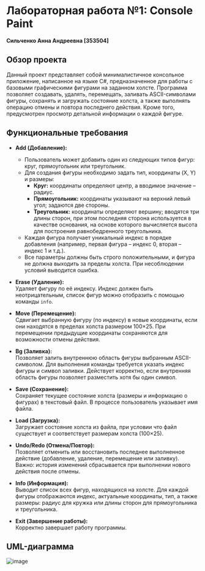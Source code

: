 # Лабораторная работа №1: Console Paint  
**Сильченко Анна Андреевна [353504]**

## Обзор проекта

Данный проект представляет собой минималистичное консольное приложение, написанное на языке C#, предназначенное для работы с базовыми графическими фигурами на заданном холсте. Программа позволяет создавать, удалять, перемещать, заливать ASCII-символами фигуры, сохранять и загружать состояние холста, а также выполнять операцию отмены и повтора последнего действия. Кроме того, предусмотрен просмотр детальной информации о каждой фигуре.

## Функциональные требования

- **Add (Добавление):**  
  - Пользователь может добавить один из следующих типов фигур: круг, прямоугольник или треугольник.
  - Для создания фигуры необходимо задать тип, координаты (X, Y) и размеры:
    - **Круг:** координаты определяют центр, а вводимое значение – радиус.
    - **Прямоугольник:** координаты указывают на верхний левый угол; задаются две стороны.
    - **Треугольник:** координаты определяют вершину; вводятся три длины сторон, при этом последняя сторона используется в качестве основания, на основе которого вычисляется высота для построения равнобедренного треугольника.
  - Каждая фигура получает уникальный индекс в порядке добавления (например, первая фигура – индекс 0, вторая – индекс 1 и т.д.).
  - Все параметры должны быть строго положительными, и фигура не должна выходить за пределы холста. При несоблюдении условий выводится ошибка.

- **Erase (Удаление):**  
  Удаляет фигуру по её индексу. Индекс должен быть неотрицательным, список фигур можно отобразить с помощью команды `info`.

- **Move (Перемещение):**  
  Сдвигает выбранную фигуру (по индексу) в новые координаты, если они находятся в пределах холста размером 100×25. При перемещении предыдущие координаты сохраняются для возможности отмены действия.

- **Bg (Заливка):**  
  Позволяет залить внутреннюю область фигуры выбранным ASCII-символом. Для выполнения команды требуется указать индекс фигуры и символ заливки. Действует корректно, если внутренняя область фигуры позволяет разместить хотя бы один символ.

- **Save (Сохранение):**  
  Сохраняет текущее состояние холста (размеры и информацию о фигурах) в текстовый файл. В процессе пользователь указывает имя файла.

- **Load (Загрузка):**  
  Загружает состояние холста из файла, при условии что файл существует и соответствует размерам холста (100×25).

- **Undo/Redo (Отмена/Повтор):**  
  Позволяет отменить или восстановить последнее выполненное действие (добавление, удаление, перемещение или заливку). Важно: история изменений сбрасывается при выполнении нового действия после отмены.

- **Info (Информация):**  
  Выводит список всех фигур, находящихся на холсте. Для каждой фигуры отображаются индекс, актуальные координаты, тип, а также размеры: радиус для кружка или длины сторон для прямоугольника и треугольника.

- **Exit (Завершение работы):**  
  Корректно завершает работу программы.


## UML-диаграмма

![image](https://github.com/user-attachments/assets/5e9383ae-c8c9-4407-8d3d-01d32cd2a0e7)


